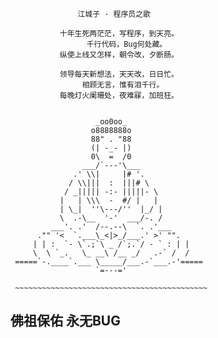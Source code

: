                    江城子 · 程序员之歌

               十年生死两茫茫，写程序，到天亮。
                     千行代码，Bug何处藏。
               纵使上线又怎样，朝令改，夕断肠。

               领导每天新想法，天天改，日日忙。
                    相顾无言，惟有泪千行。
               每晚灯火阑珊处，夜难寐，加班狂。


                       _oo0oo_
                      o8888888o
                      88" . "88
                      (| -_- |)
                      0\  =  /0
                    ___/`---'\___
                  .' \\|     |# '.
                 / \\|||  :  |||# \
                / _||||| -:- |||||- \
               |   | \\\  -  #/ |   |
               | \_|  ''\---/''  |_/ |
               \  .-\__  '-'  ___/-. /
             ___'. .'  /--.--\  `. .'___
          ."" '<  `.___\_<|>_/___.' >' "".
         | | :  `- \`.;`\ _ /`;.`/ - ` : | |
         \  \ `_.   \_ __\ /__ _/   .-` /  /
     =====`-.____`.___ \_____/___.-`___.-'=====
                       `=---='

     ~~~~~~~~~~~~~~~~~~~~~~~~~~~~~~~~~~~~~~~~~~~

##             佛祖保佑         永无BUG



